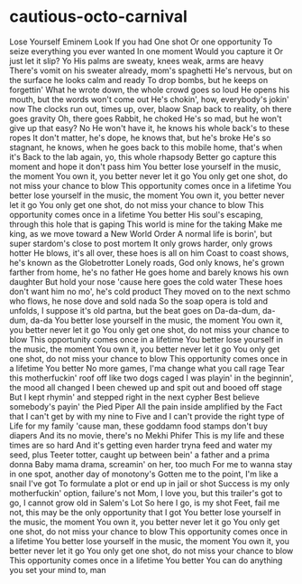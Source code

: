 # cautious-octo-carnival

Lose Yourself
Eminem
Look
If you had
One shot
Or one opportunity
To seize everything you ever wanted
In one moment
Would you capture it
Or just let it slip?
Yo
His palms are sweaty, knees weak, arms are heavy
There's vomit on his sweater already, mom's spaghetti
He's nervous, but on the surface he looks calm and ready
To drop bombs, but he keeps on forgettin'
What he wrote down, the whole crowd goes so loud
He opens his mouth, but the words won't come out
He's chokin', how, everybody's jokin' now
The clocks run out, times up, over, blaow
Snap back to reality, oh there goes gravity
Oh, there goes Rabbit, he choked
He's so mad, but he won't give up that easy? No
He won't have it, he knows his whole back's to these ropes
It don't matter, he's dope, he knows that, but he's broke
He's so stagnant, he knows, when he goes back to this mobile home, that's when it's
Back to the lab again, yo, this whole rhapsody
Better go capture this moment and hope it don't pass him
You better lose yourself in the music, the moment
You own it, you better never let it go
You only get one shot, do not miss your chance to blow
This opportunity comes once in a lifetime
You better lose yourself in the music, the moment
You own it, you better never let it go
You only get one shot, do not miss your chance to blow
This opportunity comes once in a lifetime
You better
His soul's escaping, through this hole that is gaping
This world is mine for the taking
Make me king, as we move toward a New World Order
A normal life is borin', but super stardom's close to post mortem
It only grows harder, only grows hotter
He blows, it's all over, these hoes is all on him
Coast to coast shows, he's known as the Globetrotter
Lonely roads, God only knows, he's grown farther from home, he's no father
He goes home and barely knows his own daughter
But hold your nose 'cause here goes the cold water
These hoes don't want him no mo', he's cold product
They moved on to the next schmo who flows, he nose dove and sold nada
So the soap opera is told and unfolds, I suppose it's old partna, but the beat goes on
Da-da-dum, da-dum, da-da
You better lose yourself in the music, the moment
You own it, you better never let it go
You only get one shot, do not miss your chance to blow
This opportunity comes once in a lifetime
You better lose yourself in the music, the moment
You own it, you better never let it go
You only get one shot, do not miss your chance to blow
This opportunity comes once in a lifetime
You better
No more games, I'ma change what you call rage
Tear this motherfuckin' roof off like two dogs caged
I was playin' in the beginnin', the mood all changed
I been chewed up and spit out and booed off stage
But I kept rhymin' and stepped right in the next cypher
Best believe somebody's payin' the Pied Piper
All the pain inside amplified by the
Fact that I can't get by with my nine to
Five and I can't provide the right type of
Life for my family 'cause man, these goddamn food stamps don't buy diapers
And its no movie, there's no Mekhi Phifer
This is my life and these times are so hard
And it's getting even harder tryna feed and water my seed, plus
Teeter totter, caught up between bein' a father and a prima donna
Baby mama drama, screamin' on her, too much
For me to wanna stay in one spot, another day of monotony's
Gotten me to the point, I'm like a snail I've got
To formulate a plot or end up in jail or shot
Success is my only motherfuckin' option, failure's not
Mom, I love you, but this trailer's got to go, I cannot grow old in Salem's Lot
So here I go, is my shot
Feet, fail me not, this may be the only opportunity that I got
You better lose yourself in the music, the moment
You own it, you better never let it go
You only get one shot, do not miss your chance to blow
This opportunity comes once in a lifetime
You better lose yourself in the music, the moment
You own it, you better never let it go
You only get one shot, do not miss your chance to blow
This opportunity comes once in a lifetime
You better
You can do anything you set your mind to, man
